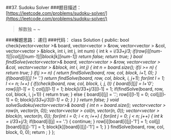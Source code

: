 ##37. Sudoku Solver
###题目描述：[https://leetcode.com/problems/sudoku-solver/](https://leetcode.com/problems/sudoku-solver/)
> 解数独 ~ ~

###解题思路：
递归
###代码：
	class Solution {
	public:
	    bool check(vector<vector<char> >& board, vector<vector<int> > &row, vector<vector<int> > &col, vector<vector<int> > &block, int i, int j, int num) {
	        int k = i/3*3+j/3;
	        if(row[i][num-1]||col[j][num-1]||block[k][num-1])
	            return false;
	        return true;
	    }
	    bool findSolve(vector<vector<char>>& board, vector<vector<int> > &row, vector<vector<int> > &col, vector<vector<int> > &block, int i, int j) {
	        int n = board.size();
	        if(i >= n) {
	            return true;
	        }
	        if(j >= n) {
	            return findSolve(board, row, col, block, i+1, 0);
	        }
	        if(board[i][j] != '.')
	            return findSolve(board, row, col, block, i, j+1);
	        for(int l = 1; l <= n; l++) {
	            if(check(board, row, col, block, i, j, l)) {
	                board[i][j] = l+'0';
	                row[i][l-1] = 1;
	                col[j][l-1] = 1;
	                block[i/3*3+j/3][l-1] = 1;
	                if(findSolve(board, row, col, block, i, j+1)) {
	                    return true;
	                }
	                else {
	                    board[i][j] = '.';
	                    row[i][l-1] = 0;
	                    col[j][l-1] = 0;
	                    block[i/3*3+j/3][l-1] = 0;
	                }
	            }
	        }
	        return false;
	    }
	    void solveSudoku(vector<vector<char>>& board) {
	        int n = board.size();
	        vector<vector<int> > row(n, vector<int>(n, 0));
	        vector<vector<int> > col(n, vector<int>(n, 0));
	        vector<vector<int> > block(n, vector<int>(n, 0));
	        for(int i = 0; i < n; i++) {
	            for(int j = 0; j < n; j++) {
	                int k = i/3*3+j/3;
	                if(board[i][j] == '.') {
	                    continue;
	                }
	                row[i][board[i][j]-'1'] = 1;
	                col[j][board[i][j]-'1'] = 1;
	                block[k][board[i][j]-'1'] = 1;
	            }
	        }
	        findSolve(board, row, col, block, 0, 0);
	        return ;
	    }
	};